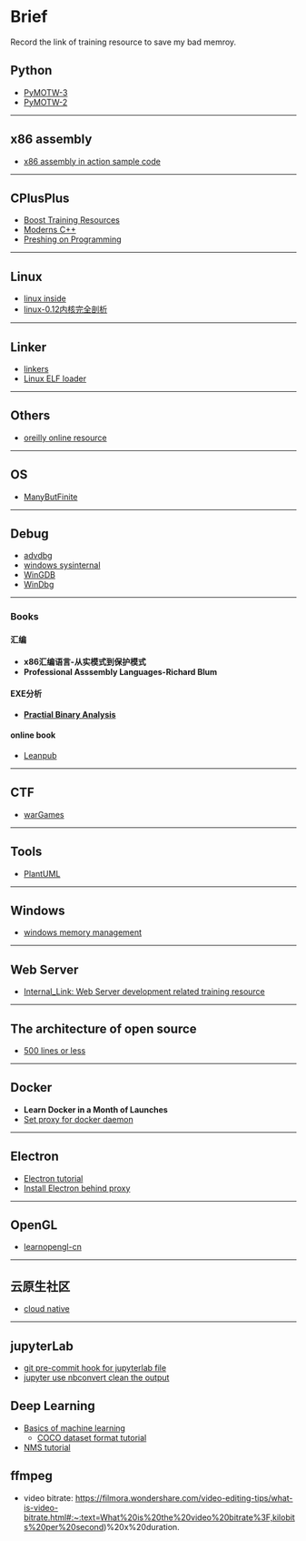 # Brief

Record the link of training resource to save my bad memroy.

## Python

*  [PyMOTW-3](https://pymotw.com/3/index.html)
*  [PyMOTW-2](https://pymotw.com/2/)

---

## x86 assembly

* [x86 assembly in action sample code](https://www.cnblogs.com/leec/p/8081720.html)

---

## CPlusPlus

* [Boost Training Resources](https://theboostcpplibraries.com/)
* [Moderns C++](https://www.modernescpp.com/index.php)
* [Preshing on Programming](https://preshing.com/archives/)

---

## Linux

* [linux inside](https://0xax.gitbooks.io/linux-insides/Booting/linux-bootstrap-1.html)
* [linux-0.12内核完全剖析](https://yifengyou.gitbooks.io/linux-0-12/content/)

---

## Linker

* [linkers](http://lurklurk.org/linkers/linkers.html#sharedlibs)
* [Linux ELF loader](https://lwn.net/Articles/631631/)
---

## Others

* [oreilly online resource](https://learning.oreilly.com/)

---

## OS

* [ManyButFinite](https://manybutfinite.com/)

---

## Debug

* [advdbg](http://advdbg.org/default.aspx)
* [windows sysinternal](https://docs.microsoft.com/en-us/sysinternals/)
* [WinGDB](http://www.wingdb.com/)
* [WinDbg](https://docs.microsoft.com/en-us/windows-hardware/drivers/debugger/debugger-download-tools)

---

### Books

#### 汇编

* **x86汇编语言-从实模式到保护模式**
* **Professional Asssembly Languages-Richard Blum**

#### EXE分析

* **[Practial Binary Analysis](https://practicalbinaryanalysis.com/)**

#### online book

* [Leanpub](https://leanpub.com/)

---

## CTF

* [warGames](http://smashthestack.org/wargames.html)

---

## Tools

* [PlantUML](https://plantuml.com/)

---

## Windows

* [windows memory management](https://docs.microsoft.com/en-us/windows/win32/memory/memory-management)

---

## Web Server

* [Internal_Link: Web Server development related training resource](server/trainingResource.md)

---

## The architecture of open source

* [500 lines or less](http://aosabook.org/en/index.html)

---

## Docker

* **Learn Docker in a Month of Launches**
* [Set proxy for docker daemon](https://docs.docker.com/config/daemon/systemd/)

---

## Electron

* [Electron tutorial](https://www.electronjs.org/docs/latest/tutorial/quick-start)
* [Install Electron behind proxy](https://stackoverflow.com/questions/60054531/how-can-i-solve-the-connection-problem-during-npm-install-behind-a-proxy)

---

## OpenGL

* [learnopengl-cn](https://learnopengl-cn.github.io/)

---

## 云原生社区

* [cloud native](https://cloudnative.to/)

---

## jupyterLab

* [git pre-commit hook for jupyterlab file](https://medium.com/somosfit/version-control-on-jupyter-notebooks-6b67a0cf12a3)
* [jupyter use nbconvert clean the output](https://stackoverflow.com/questions/28908319/how-to-clear-jupyter-notebooks-output-in-all-cells-from-the-linux-terminal)

## Deep Learning

* [Basics of machine learning](https://www.tensorflow.org/resources/learn-ml/basics-of-machine-learning)
    * [COCO dataset format tutorial](https://towardsdatascience.com/how-to-work-with-object-detection-datasets-in-coco-format-9bf4fb5848a4#:~:text=The%20%E2%80%9CCOCO%20format%E2%80%9D%20is%20a,saved%20for%20an%20image%20dataset.&text=Visualizing%20and%20exploring%20your%20dataset,model%20on%20your%20COCO%20dataset)
* [NMS tutorial](https://learnopencv.com/non-maximum-suppression-theory-and-implementation-in-pytorch/)

## ffmpeg

* video bitrate: https://filmora.wondershare.com/video-editing-tips/what-is-video-bitrate.html#:~:text=What%20is%20the%20video%20bitrate%3F,kilobits%20per%20second)%20x%20duration.

